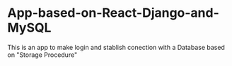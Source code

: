# App-based-on-React-Django-and-MySQL
This is an app to make login and stablish conection with a Database based on "Storage Procedure"
